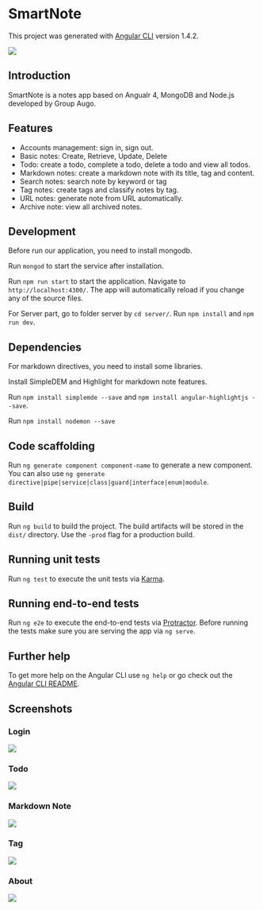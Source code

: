 # SmartNote

This project was generated with [Angular CLI](https://github.com/angular/angular-cli) version 1.4.2.

![](https://github.com/Shanfang/SmartNote/blob/master/smart-note/src/assets/icons8-Pen.png)

## Introduction
SmartNote is a notes app based on Angualr 4, MongoDB and Node.js developed by Group Augo.


## Features
- Accounts management: sign in, sign out.
- Basic notes: Create, Retrieve, Update, Delete
- Todo: create a todo, complete a todo, delete a todo and view all todos.
- Markdown notes: create a markdown note with its title, tag and content.
- Search notes: search note by keyword or tag
- Tag notes: create tags and classify notes by tag.
- URL notes: generate note from URL automatically.
- Archive note: view all archived notes.


## Development 

Before run our application, you need to install mongodb. 

Run `mongod` to start the service after installation.

Run `npm run start` to start the application. Navigate to `http://localhost:4300/`. The app will automatically reload if you change any of the source files.

For Server part, go to folder server by `cd server/`.
Run `npm install` and `npm run dev`.


## Dependencies
For markdown directives, you need to install some libraries.

Install SimpleDEM and Highlight for markdown note features.

Run `npm install simplemde --save` and `npm install angular-highlightjs --save`.

Run `npm install nodemon --save`

## Code scaffolding

Run `ng generate component component-name` to generate a new component. You can also use `ng generate directive|pipe|service|class|guard|interface|enum|module`.

## Build

Run `ng build` to build the project. The build artifacts will be stored in the `dist/` directory. Use the `-prod` flag for a production build.

## Running unit tests

Run `ng test` to execute the unit tests via [Karma](https://karma-runner.github.io).

## Running end-to-end tests

Run `ng e2e` to execute the end-to-end tests via [Protractor](http://www.protractortest.org/).
Before running the tests make sure you are serving the app via `ng serve`.

## Further help

To get more help on the Angular CLI use `ng help` or go check out the [Angular CLI README](https://github.com/angular/angular-cli/blob/master/README.md).

## Screenshots

### Login
![](https://github.com/Shanfang/SmartNote/blob/master/screenshots/login%20in.png)

### Todo
![](https://github.com/Shanfang/SmartNote/blob/master/screenshots/todo.png)

### Markdown Note
![](https://github.com/Shanfang/SmartNote/blob/master/screenshots/markdown%20note.png)

### Tag
![](https://github.com/Shanfang/SmartNote/blob/master/screenshots/tag.png)

### About
![](https://github.com/Shanfang/SmartNote/blob/master/screenshots/about.png)

